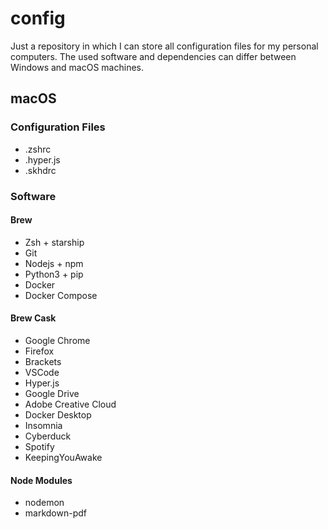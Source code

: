 # config

Just a repository in which I can store all configuration files for my personal computers. The used software and dependencies can differ between Windows and macOS machines.

## macOS

### Configuration Files

- .zshrc
- .hyper.js
- .skhdrc

### Software

#### Brew
- Zsh + starship
- Git
- Nodejs + npm
- Python3 + pip
- Docker
- Docker Compose

#### Brew Cask
- Google Chrome
- Firefox
- Brackets
- VSCode
- Hyper.js
- Google Drive
- Adobe Creative Cloud
- Docker Desktop
- Insomnia
- Cyberduck
- Spotify
- KeepingYouAwake

#### Node Modules
- nodemon
- markdown-pdf
